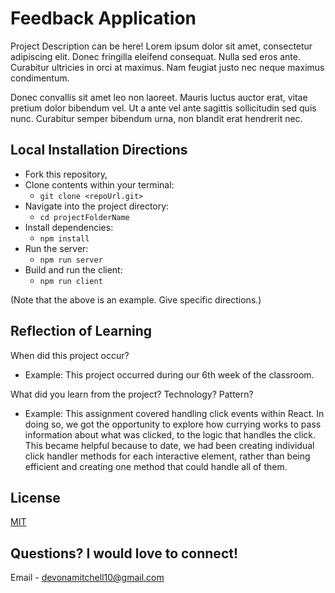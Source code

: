 # Feedback Application

Project Description can be here! Lorem ipsum dolor sit amet, consectetur adipiscing elit. Donec fringilla eleifend consequat. Nulla sed eros ante. Curabitur ultricies in orci at maximus. Nam feugiat justo nec neque maximus condimentum. 

Donec convallis sit amet leo non laoreet. Mauris luctus auctor erat, vitae pretium dolor bibendum vel. Ut a ante vel ante sagittis sollicitudin sed quis nunc. Curabitur semper bibendum urna, non blandit erat hendrerit nec.


## Local Installation Directions

- Fork this repository,
- Clone contents within your terminal:
   - `git clone <repoUrl.git>`
- Navigate into the project directory:
   - `cd projectFolderName`
- Install dependencies:
   - `npm install`
- Run the server:
   - `npm run server`
- Build and run the client:
   - `npm run client`

(Note that the above is an example. Give specific directions.)

## Reflection of Learning

When did this project occur?
   - Example: This project occurred during our 6th week of the classroom.

What did you learn from the project? Technology? Pattern?
   - Example: This assignment covered handling click events within React. In doing so, we got the opportunity to explore how currying works to pass information about what was clicked, to the logic that handles the click. This became helpful because to date, we had been creating individual click handler methods for each interactive element, rather than being efficient and creating one method that could handle all of them.

## License
[MIT](https://choosealicense.com/licenses/mit/)

## Questions? I would love to connect!
Email - [devonamitchell10@gmail.com](mailto:devonamitchell10@gmail.com)
